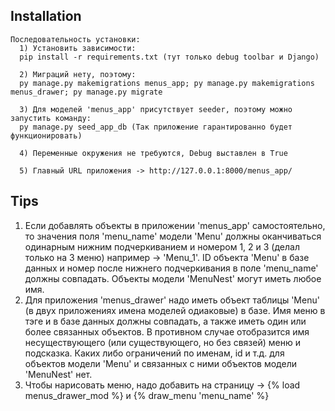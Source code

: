 ## Installation
```
Последовательность установки:
  1) Установить зависимости: 
  pip install -r requirements.txt (тут только debug toolbar и Django)
  
  2) Миграций нету, поэтому:
  py manage.py makemigrations menus_app; py manage.py makemigrations menus_drawer; py manage.py migrate

  3) Для моделей 'menus_app' присутствует seeder, поэтому можно запустить команду:
  py manage.py seed_app_db (Так приложение гарантированно будет функционировать)

  4) Переменные окружения не требуются, Debug выставлен в True

  5) Главный URL приложения -> http://127.0.0.1:8000/menus_app/
```

## Tips
1) Если добавлять объекты в приложении 'menus_app' самостоятельно, то значения поля 'menu_name' модели 
'Menu' должны оканчиваться одинарным нижним подчеркиванием и номером 1, 2 и 3 (делал только на 3 меню)
например -> 'Menu_1'. ID объекта 'Menu' в базе данных и номер после нижнего подчеркивания 
в поле 'menu_name' должны совпадать. Объекты модели 'MenuNest' могут иметь любое имя.
2) Для приложения 'menus_drawer' надо иметь объект таблицы 'Menu' (в двух приложениях имена моделей одиаковые)
в базе. Имя меню в тэге и в базе данных должны совпадать, а также иметь один или более связанных объектов. В противном случае отобразится имя несуществующего (или существующего, но без связей) меню и подсказка. Каких либо ограничений по именам, id и т.д. для объектов модели 'Menu' и связанных с ними объектов модели 'MenuNest' нет.
3) Чтобы нарисовать меню, надо добавить на страницу -> {% load menus_drawer_mod %} и {% draw_menu 'menu_name' %}